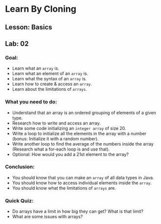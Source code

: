 # Learn By Cloning
## Lesson: Basics
## Lab: 02

### Goal:
- Learn what an `array` is. 
- Learn what an element of an `array` is.
- Learn what the syntax of an `array` is.
- Learn how to create & access an `array`.
- Learn about the limitations of `arrays`.

### What you need to do:
- Understand that an array is an ordered grouping of elements of a given type.
- Research how to write and access an array.
- Write some code initializing an `integer array` of size 20.
- Write a loop to initialize all the elements in the array with a number (bonus: Initialize it with a random number).
- Write another loop to find the average of the numbers inside the array (Research what a for-each loop is and use that).
- Optional: How would you add a 21st element to the array?

### Conclusion:
- You should know that you can make an `array` of all data types in Java.
- You should know how to access individual elements inside the `array`.
- You should know what the limitations of `arrays` are.

### Quick Quiz:
- Do arrays have a limit in how big they can get? What is that limit?
- What are some issues with arrays?
